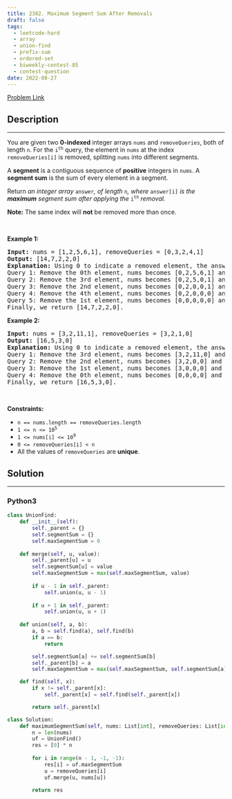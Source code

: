 ```yaml
---
title: 2382. Maximum Segment Sum After Removals
draft: false
tags: 
  - leetcode-hard
  - array
  - union-find
  - prefix-sum
  - ordered-set
  - biweekly-contest-85
  - contest-question
date: 2022-08-27
---
```


[Problem Link](https://leetcode.com/problems/maximum-segment-sum-after-removals/)

## Description

---
<p>You are given two <strong>0-indexed</strong> integer arrays <code>nums</code> and <code>removeQueries</code>, both of length <code>n</code>. For the <code>i<sup>th</sup></code> query, the element in <code>nums</code> at the index <code>removeQueries[i]</code> is removed, splitting <code>nums</code> into different segments.</p>

<p>A <strong>segment</strong> is a contiguous sequence of <strong>positive</strong> integers in <code>nums</code>. A <strong>segment sum</strong> is the sum of every element in a segment.</p>

<p>Return<em> an integer array </em><code>answer</code><em>, of length </em><code>n</code><em>, where </em><code>answer[i]</code><em> is the <strong>maximum</strong> segment sum after applying the </em><code>i<sup>th</sup></code> <em>removal.</em></p>

<p><strong>Note:</strong> The same index will <strong>not</strong> be removed more than once.</p>

<p>&nbsp;</p>
<p><strong class="example">Example 1:</strong></p>

<pre>
<strong>Input:</strong> nums = [1,2,5,6,1], removeQueries = [0,3,2,4,1]
<strong>Output:</strong> [14,7,2,2,0]
<strong>Explanation:</strong> Using 0 to indicate a removed element, the answer is as follows:
Query 1: Remove the 0th element, nums becomes [0,2,5,6,1] and the maximum segment sum is 14 for segment [2,5,6,1].
Query 2: Remove the 3rd element, nums becomes [0,2,5,0,1] and the maximum segment sum is 7 for segment [2,5].
Query 3: Remove the 2nd element, nums becomes [0,2,0,0,1] and the maximum segment sum is 2 for segment [2]. 
Query 4: Remove the 4th element, nums becomes [0,2,0,0,0] and the maximum segment sum is 2 for segment [2]. 
Query 5: Remove the 1st element, nums becomes [0,0,0,0,0] and the maximum segment sum is 0, since there are no segments.
Finally, we return [14,7,2,2,0].</pre>

<p><strong class="example">Example 2:</strong></p>

<pre>
<strong>Input:</strong> nums = [3,2,11,1], removeQueries = [3,2,1,0]
<strong>Output:</strong> [16,5,3,0]
<strong>Explanation:</strong> Using 0 to indicate a removed element, the answer is as follows:
Query 1: Remove the 3rd element, nums becomes [3,2,11,0] and the maximum segment sum is 16 for segment [3,2,11].
Query 2: Remove the 2nd element, nums becomes [3,2,0,0] and the maximum segment sum is 5 for segment [3,2].
Query 3: Remove the 1st element, nums becomes [3,0,0,0] and the maximum segment sum is 3 for segment [3].
Query 4: Remove the 0th element, nums becomes [0,0,0,0] and the maximum segment sum is 0, since there are no segments.
Finally, we return [16,5,3,0].
</pre>

<p>&nbsp;</p>
<p><strong>Constraints:</strong></p>

<ul>
	<li><code>n == nums.length == removeQueries.length</code></li>
	<li><code>1 &lt;= n &lt;= 10<sup>5</sup></code></li>
	<li><code>1 &lt;= nums[i] &lt;= 10<sup>9</sup></code></li>
	<li><code>0 &lt;= removeQueries[i] &lt; n</code></li>
	<li>All the values of <code>removeQueries</code> are <strong>unique</strong>.</li>
</ul>


## Solution

---
### Python3
``` py title='maximum-segment-sum-after-removals'
class UnionFind:
    def __init__(self):
        self._parent = {}
        self.segmentSum = {}
        self.maxSegmentSum = 0
    
    def merge(self, u, value):
        self._parent[u] = u
        self.segmentSum[u] = value
        self.maxSegmentSum = max(self.maxSegmentSum, value)
        
        if u - 1 in self._parent:
            self.union(u, u - 1)
        
        if u + 1 in self._parent:
            self.union(u, u + 1)
    
    def union(self, a, b):
        a, b = self.find(a), self.find(b)
        if a == b:
            return

        self.segmentSum[a] += self.segmentSum[b]
        self._parent[b] = a
        self.maxSegmentSum = max(self.maxSegmentSum, self.segmentSum[a])

    def find(self, x):
        if x != self._parent[x]:
            self._parent[x] = self.find(self._parent[x])

        return self._parent[x]

class Solution:
    def maximumSegmentSum(self, nums: List[int], removeQueries: List[int]) -> List[int]:
        n = len(nums)
        uf = UnionFind()
        res = [0] * n
        
        for i in range(n - 1, -1, -1):
            res[i] = uf.maxSegmentSum
            u = removeQueries[i]
            uf.merge(u, nums[u])
        
        return res
        
```


